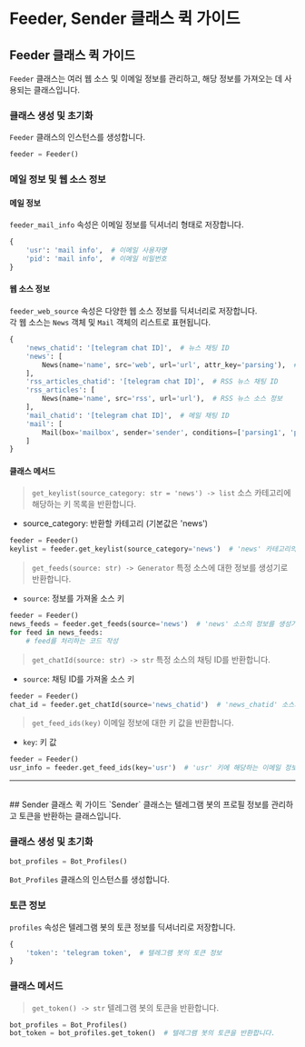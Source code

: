 # Feeder, Sender 클래스 퀵 가이드

## Feeder 클래스 퀵 가이드
`Feeder` 클래스는 여러 웹 소스 및 이메일 정보를 관리하고, 해당 정보를 가져오는 데 사용되는 클래스입니다.

### 클래스 생성 및 초기화

`Feeder` 클래스의 인스턴스를 생성합니다.
```python
feeder = Feeder()
```

### 메일 정보 및 웹 소스 정보

#### 메일 정보
`feeder_mail_info` 속성은 이메일 정보를 딕셔너리 형태로 저장합니다.

```python
{
    'usr': 'mail info',  # 이메일 사용자명
    'pid': 'mail info',  # 이메일 비밀번호
}
```
#### 웹 소스 정보
`feeder_web_source` 속성은 다양한 웹 소스 정보를 딕셔너리로 저장합니다. <br>
각 웹 소스는 `News` 객체 및 `Mail` 객체의 리스트로 표현됩니다.

```python
{
    'news_chatid': '[telegram chat ID]',  # 뉴스 채팅 ID
    'news': [
        News(name='name', src='web', url='url', attr_key='parsing'),  # 웹 소스 정보
    ],
    'rss_articles_chatid': '[telegram chat ID]',  # RSS 뉴스 채팅 ID
    'rss_articles': [
        News(name='name', src='rss', url='url'),  # RSS 뉴스 소스 정보
    ],
    'mail_chatid': '[telegram chat ID]',  # 메일 채팅 ID
    'mail': [
        Mail(box='mailbox', sender='sender', conditions=['parsing1', 'parsing2']),  # 이메일 정보
    ]
}
```

#### 클래스 메서드
> `get_keylist(source_category: str = 'news') -> list`
소스 카테고리에 해당하는 키 목록을 반환합니다.
- source_category: 반환할 카테고리 (기본값은 'news')
```python
feeder = Feeder()
keylist = feeder.get_keylist(source_category='news')  # 'news' 카테고리의 소스 키 목록을 반환합니다.
```
> `get_feeds(source: str) -> Generator`
특정 소스에 대한 정보를 생성기로 반환합니다.
- `source`: 정보를 가져올 소스 키
```python
feeder = Feeder()
news_feeds = feeder.get_feeds(source='news')  # 'news' 소스의 정보를 생성기로 반환합니다.
for feed in news_feeds:
    # feed를 처리하는 코드 작성
```

> `get_chatId(source: str) -> str`
특정 소스의 채팅 ID를 반환합니다.
- `source`: 채팅 ID를 가져올 소스 키
```python
feeder = Feeder()
chat_id = feeder.get_chatId(source='news_chatid')  # 'news_chatid' 소스의 채팅 ID를 반환합니다.
```

> `get_feed_ids(key)`
이메일 정보에 대한 키 값을 반환합니다.
- `key`: 키 값
``` python
feeder = Feeder()
usr_info = feeder.get_feed_ids(key='usr')  # 'usr' 키에 해당하는 이메일 정보를 반환합니다.
```
---
<br>
## Sender 클래스 퀵 가이드
`Sender` 클래스는 텔레그램 봇의 프로필 정보를 관리하고 토큰을 반환하는 클래스입니다.

### 클래스 생성 및 초기화
```python
bot_profiles = Bot_Profiles()
```
`Bot_Profiles` 클래스의 인스턴스를 생성합니다.

### 토큰 정보
`profiles` 속성은 텔레그램 봇의 토큰 정보를 딕셔너리로 저장합니다.
```python
{
    'token': 'telegram token',  # 텔레그램 봇의 토큰 정보
}
```

### 클래스 메서드
> `get_token() -> str`
텔레그램 봇의 토큰을 반환합니다.
```python
bot_profiles = Bot_Profiles()
bot_token = bot_profiles.get_token()  # 텔레그램 봇의 토큰을 반환합니다.
```
